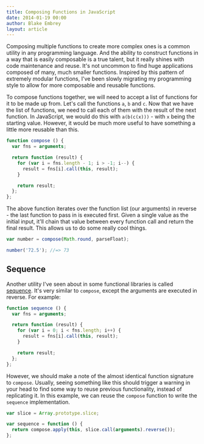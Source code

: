 ```yaml
---
title: Composing Functions in JavaScript
date: 2014-01-19 00:00
author: Blake Embrey
layout: article
---
```


Composing multiple functions to create more complex ones is a common utility in any programming language. And the ability to construct functions in a way that is easily composable is a true talent, but it really shines with code maintenance and reuse. It's not uncommon to find huge applications composed of many, much smaller functions. Inspired by this pattern of extremely modular functions, I've been slowly migrating my programming style to allow for more composable and reusable functions.

To compose functions together, we will need to accept a list of functions for it to be made up from. Let's call the functions `a`, `b` and `c`. Now that we have the list of functions, we need to call each of them with the result of the next function. In JavaScript, we would do this with `a(b(c(x)))` - with `x` being the starting value. However, it would be much more useful to have something a little more reusable than this.

```javascript
function compose () {
  var fns = arguments;

  return function (result) {
    for (var i = fns.length - 1; i > -1; i--) {
      result = fns[i].call(this, result);
    }

    return result;
  };
};
```

The above function iterates over the function list (our arguments) in reverse - the last function to pass in is executed first. Given a single value as the initial input, it'll chain that value between every function call and return the final result. This allows us to do some really cool things.

```javascript
var number = compose(Math.round, parseFloat);

number('72.5'); //=> 73
```

## Sequence

Another utility I've seen about in some functional libraries is called [sequence](https://github.com/raganwald/allong.es#functional-composition). It's very similar to `compose`, except the arguments are executed in reverse. For example:

```javascript
function sequence () {
  var fns = arguments;

  return function (result) {
    for (var i = 0; i < fns.length; i++) {
      result = fns[i].call(this, result);
    }

    return result;
  };
};
```

However, we should make a note of the almost identical function signature to `compose`. Usually, seeing something like this should trigger a warning in your head to find some way to reuse previous functionality, instead of replicating it. In this example, we can reuse the `compose` function to write the `sequence` implementation.

```javascript
var slice = Array.prototype.slice;

var sequence = function () {
  return compose.apply(this, slice.call(arguments).reverse());
};
```
